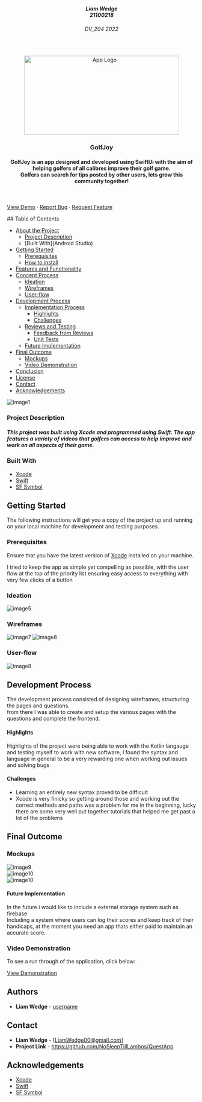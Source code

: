 <!-- REPLACE ALL THE [USERNAME] TEXT WITH YOUR GITHUB PROFILE NAME & THE [PROJECTNAME] WITH THE NAME OF YOUR GITHUB PROJECT -->

<!-- Repository Information & Links-->
<br />

<!-- HEADER SECTION -->
<h5 align="center" style="padding:0;margin:0;">Liam Wedge</h5>
<h5 align="center" style="padding:0;margin:0;">21100218</h5>
<h6 align="center">DV_204 2022</h6>
</br>
<p align="center">

  <a href="https://github.com/username/projectname">
    <img src="https://github.com/NoSleepTillLambos/GolfJoy/blob/main/GolfJoy/Assets.xcassets/AppIcon.appiconset/logo-2.png" alt="App Logo" width="412" height="210">
  </a>
  
  <h3 align="center">GolfJoy</h3>

  <h4 align="center">
    GolfJoy is an app designed and developed using SwiftUi with the aim of helping golfers of all calibres improve their golf game.<br> Golfers can search for tips
    posted by other users, lets grow this community together! </h4>
   <br />
   <br />
   <a href="path/to/demonstration/video">View Demo</a>
    ·
    <a href="https://github.com/username/projectname/issues">Report Bug</a>
    ·
    <a href="https://github.com/username/projectname/issues">Request Feature</a>
</p>
<!-- TABLE OF CONTENTS -->
## Table of Contents

* [About the Project](#about-the-project)
  * [Project Description](#project-description)
  * [Built With](Android Studio)
* [Getting Started](#getting-started)
  * [Prerequisites](#prerequisites)
  * [How to install](#how-to-install)
* [Features and Functionality](#features-and-functionality)
* [Concept Process](#concept-process)
   * [Ideation](#ideation)
   * [Wireframes](#wireframes)
   * [User-flow](#user-flow)
* [Development Process](#development-process)
   * [Implementation Process](#implementation-process)
        * [Highlights](#highlights)
        * [Challenges](#challenges)
   * [Reviews and Testing](#peer-reviews)
        * [Feedback from Reviews](#feedback-from-reviews)
        * [Unit Tests](#unit-tests)
   * [Future Implementation](#peer-reviews)
* [Final Outcome](#final-outcome)
    * [Mockups](#mockups)
    * [Video Demonstration](#video-demonstration)
* [Conclusion](#conclusion)
* [License](#license)
* [Contact](#contact)
* [Acknowledgements](#acknowledgements)


<!-- header image of project -->
![image1][image1]

### Project Description

<h5>This project was built using Xcode and programmed using Swift. The app features a variety of videos that golfers can access to help improve and work on all aspects of their game.</h5>

### Built With

* [Xcode](https://developer.apple.com/xcode/)
* [Swift](https://www.swift.org/)
* [SF Symbol](https://developer.apple.com/sf-symbols/)

<!-- GETTING STARTED -->
<!-- Make sure to add appropriate information about what prerequesite technologies the user would need and also the steps to install your project on their own mashines -->
## Getting Started

The following instructions will get you a copy of the project up and running on your local machine for development and testing purposes.

### Prerequisites

Ensure that you have the latest version of [Xcode](https://developer.apple.com/xcode/) installed on your machine.
<!-- Briefly explain your concept ideation process -->
I tried to keep the app as simple yet compelling as possible, with the user flow at the top of the priority list ensuring easy access to everything with 
very few clicks of a button
### Ideation

![image5](https://github.com/NoSleepTillLambos/QuestApp/blob/master/app/src/main/res/drawable/group71.png)

### Wireframes

![image7](https://github.com/NoSleepTillLambos/QuestApp/blob/master/app/src/main/res/drawable/homepagewf.png)
![image8](https://github.com/NoSleepTillLambos/QuestApp/blob/master/app/src/main/res/drawable/categorieswf.png)
### User-flow

![image8](https://github.com/NoSleepTillLambos/QuestApp/blob/master/app/src/main/res/drawable/group70.png)

<!-- DEVELOPMENT PROCESS -->
## Development Process

The development process consisted of designing wireframes, structuring the pages and questions. <br/>
from there I was able to create and setup the various pages with the questions and complete the frontend. 

#### Highlights
<!-- stipulated the highlight you experienced with the project -->
Highlights of the project were being able to work with the Kotlin langauge and testing myself to work with new software, 
I found the syntax and language in general to be a very rewarding one when working out issues and solving bugs

#### Challenges
- Learning an entirely new syntax proved to be difficult
- Xcode is very finicky so getting around those and working out the correct methods and paths was a problem for me in the beginning, lucky there are some very well put together tutorials that helped me get past a lot of the problems


<!-- MOCKUPS -->
## Final Outcome

### Mockups

![image9](https://github.com/NoSleepTillLambos/QuestApp/blob/master/app/src/main/res/drawable/wirefame1.PNG)
<br>
![image10](https://github.com/NoSleepTillLambos/QuestApp/blob/master/app/src/main/res/drawable/wireframe2.png)
<br/>
![image10](https://github.com/NoSleepTillLambos/QuestApp/blob/master/app/src/main/res/drawable/wireframe3.png)

#### Future Implementation

In the future i would like to include a external storage system such as firebase <br/>
Including a system where users can log their scores and keep track of their handicaps, at the moment you need an app thats either paid to maintain an accurate score. 

<!-- VIDEO DEMONSTRATION -->
### Video Demonstration

To see a run through of the application, click below:

[View Demonstration](path/to/video/demonstration)

<!-- AUTHORS -->
## Authors

* **Liam Wedge** - [username](https://github.com/NoSleepTillLambos)

<!-- LICENSE -->
## Contact

* **Liam Wedge** - [LiamWedge00@gmail.com] 
* **Project Link** - https://github.com/NoSleepTillLambos/QuestApp

<!-- ACKNOWLEDGEMENTS -->
## Acknowledgements
<!-- all resources that you used and Acknowledgements here -->
* [Xcode](https://developer.apple.com/xcode/)
* [Swift](https://www.swift.org/)
* [SF Symbol](https://developer.apple.com/sf-symbols/)

<!-- MARKDOWN LINKS & IMAGES -->
[image1]: /path/to/image.png
[image2]: /path/to/image.png
[image3]: /path/to/image.png
[image4]: /path/to/image.png
[image5]: /path/to/image.png
[image6]: /path/to/image.png
[image7]: /path/to/image.png
[image8]: /path/to/image.png
[image9]: /path/to/image.png
[image10]: /path/to/image.png



